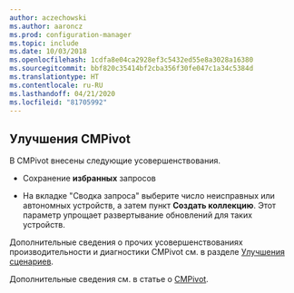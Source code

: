 ```yaml
---
author: aczechowski
ms.author: aaroncz
ms.prod: configuration-manager
ms.topic: include
ms.date: 10/03/2018
ms.openlocfilehash: 1cdfa8e04ca2928ef3c5432ed55e8a3028a16380
ms.sourcegitcommit: bbf820c35414bf2cba356f30fe047c1a34c5384d
ms.translationtype: HT
ms.contentlocale: ru-RU
ms.lasthandoff: 04/21/2020
ms.locfileid: "81705992"
---
```

## <a name="improvements-to-cmpivot"></a><a name="bkmk_cmpivot"></a> Улучшения CMPivot
<!--1359068-->

В CMPivot внесены следующие усовершенствования.

- Сохранение **избранных** запросов  

- На вкладке "Сводка запроса" выберите число неисправных или автономных устройств, а затем пункт **Создать коллекцию**. Этот параметр упрощает развертывание обновлений для таких устройств.  

Дополнительные сведения о прочих усовершенствованиях производительности и диагностики CMPivot см. в разделе [Улучшения сценариев](#bkmk_scripts).

Дополнительные сведения см. в статье о [CMPivot](../../../servers/manage/cmpivot.md).


